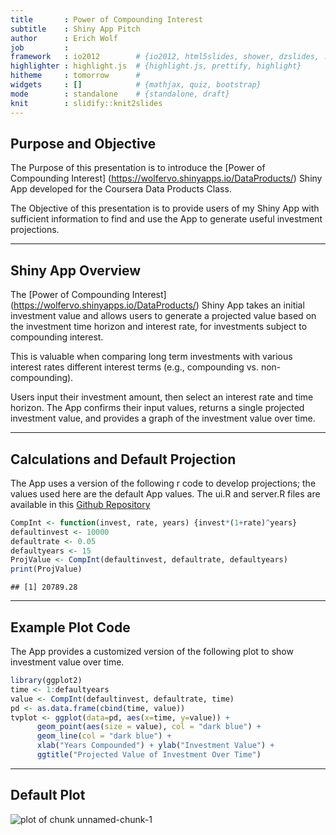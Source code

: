 ```yaml
---
title       : Power of Compounding Interest
subtitle    : Shiny App Pitch
author      : Erich Wolf
job         : 
framework   : io2012        # {io2012, html5slides, shower, dzslides, ...}
highlighter : highlight.js  # {highlight.js, prettify, highlight}
hitheme     : tomorrow      # 
widgets     : []            # {mathjax, quiz, bootstrap}
mode        : standalone    # {standalone, draft}
knit        : slidify::knit2slides
---
```


## Purpose and Objective

The Purpose of this presentation is to introduce the [Power of Compounding Interest] (https://wolfervo.shinyapps.io/DataProducts/) Shiny App developed for the Coursera Data Products Class.

The Objective of this presentation is to provide users of my Shiny App with sufficient information to find and use the App to generate useful investment projections.

---

## Shiny App Overview

The [Power of Compounding Interest] (https://wolfervo.shinyapps.io/DataProducts/) Shiny App takes an initial investment value and allows users to generate a projected value based on the investment time horizon  and interest rate, for investments subject to compounding interest.

This is valuable when comparing long term investments with various interest rates different interest terms (e.g., compounding vs. non-compounding).

Users input their investment amount, then select an interest rate and time horizon. The App confirms their input values, returns a single projected investment value, and provides a graph of the investment value over time.

---

## Calculations and Default Projection

The App uses a version of the following r code to develop projections; the values used here are the default App values. The ui.R and server.R files are available in this [Github Repository](https://github.com/wolfervo/DataProductsApp)


```r
CompInt <- function(invest, rate, years) {invest*(1+rate)^years}
defaultinvest <- 10000
defaultrate <- 0.05
defaultyears <- 15
ProjValue <- CompInt(defaultinvest, defaultrate, defaultyears)
print(ProjValue)
```

```
## [1] 20789.28
```

---

## Example Plot Code

The App provides a customized version of the following plot to show investment value over time.

```r
library(ggplot2)
time <- 1:defaultyears
value <- CompInt(defaultinvest, defaultrate, time)
pd <- as.data.frame(cbind(time, value))
tvplot <- ggplot(data=pd, aes(x=time, y=value)) + 
      geom_point(aes(size = value), col = "dark blue") +
      geom_line(col = "dark blue") + 
      xlab("Years Compounded") + ylab("Investment Value") +
      ggtitle("Projected Value of Investment Over Time")
```

---

## Default Plot

![plot of chunk unnamed-chunk-1](assets/fig/unnamed-chunk-1-1.png) 
